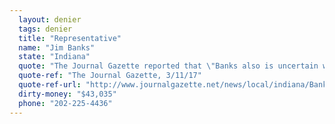 ```yaml
---
  layout: denier
  tags: denier
  title: "Representative"
  name: "Jim Banks"
  state: "Indiana"
  quote: "The Journal Gazette reported that \"Banks also is uncertain whether climate change is happening and, if it is, whether human activities are a contributing factor. 'I believe there is some evidence and some scientific research that might support that, and other research that doesn’t.'\""
  quote-ref: "The Journal Gazette, 3/11/17"
  quote-ref-url: "http://www.journalgazette.net/news/local/indiana/Banks-unsure-of-climate-change-18039245"
  dirty-money: "$43,035"
  phone: "202-225-4436"
---
```

